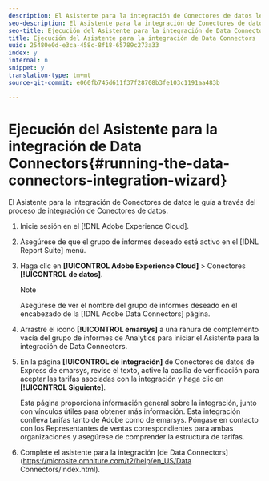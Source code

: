 ```yaml
---
description: El Asistente para la integración de Conectores de datos le guía a través del proceso de integración de Conectores de datos.
seo-description: El Asistente para la integración de Conectores de datos le guía a través del proceso de integración de Conectores de datos.
seo-title: Ejecución del Asistente para la integración de Data Connectors
title: Ejecución del Asistente para la integración de Data Connectors
uuid: 25480e0d-e3ca-458c-8f18-65789c273a33
index: y
internal: n
snippet: y
translation-type: tm+mt
source-git-commit: e060fb745d611f37f28708b3fe103c1191aa483b

---
```



# Ejecución del Asistente para la integración de Data Connectors{#running-the-data-connectors-integration-wizard}

El Asistente para la integración de Conectores de datos le guía a través del proceso de integración de Conectores de datos.

1. Inicie sesión en el [!DNL Adobe Experience Cloud].
1. Asegúrese de que el grupo de informes deseado esté activo en el [!DNL Report Suite] menú.
1. Haga clic en **[!UICONTROL Adobe Experience Cloud]** &gt; Conectores **[!UICONTROL de datos]**.

   >[!NOTE]
   >
   >Asegúrese de ver el nombre del grupo de informes deseado en el encabezado de la [!DNL Adobe Data Connectors] página.

1. Arrastre el icono **[!UICONTROL emarsys]** a una ranura de complemento vacía del grupo de informes de Analytics para iniciar el Asistente para la integración de Data Connectors.
1. En la página **[!UICONTROL de integración]** de Conectores de datos de Express de emarsys, revise el texto, active la casilla de verificación para aceptar las tarifas asociadas con la integración y haga clic en **[!UICONTROL Siguiente]**.

   Esta página proporciona información general sobre la integración, junto con vínculos útiles para obtener más información. Esta integración conlleva tarifas tanto de Adobe como de emarsys. Póngase en contacto con los Representantes de ventas correspondientes para ambas organizaciones y asegúrese de comprender la estructura de tarifas.
1. Complete el asistente para la integración [de Data Connectors](https://microsite.omniture.com/t2/help/en_US/Data Connectors/index.html).
